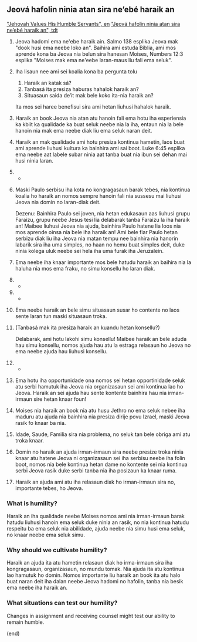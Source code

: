 ## Jeová hafolin ninia atan sira neʼebé haraik an

["Jehovah Values His Humble Servants", en](https://wol.jw.org/en/wol/d/r1/lp-e/2019560)
["Jeová hafolin ninia atan sira neʼebé haraik an", tdt](https://wol.jw.org/en/wol/dsync/r1/lp-e/r71/lp-ttp/2019560)

1. Jeova hadomi ema ne'ebe haraik ain. Salmo 138 esplika Jeova mak "dook husi ema neebe loko an". Baihira ami estuda Biblia, ami mos aprende kona ba Jeova nia belun sira hanesan Moises, Numbers 12:3 esplika "Moises mak ema ne'eebe laran-maus liu fali ema seluk".

2. Iha lisaun nee ami sei koalia kona ba pergunta tolu

    1. Haraik an katak sá?
    2. Tanbasá ita presiza haburas hahalok haraik an?
    3. Situasaun saida deʼit mak bele koko ita-nia haraik an?

    Ita mos sei haree benefisui sira ami hetan liuhusi hahalok haraik.

3. Haraik an book Jeova nia atan atu hanoin fali ema hotu iha esperiensia ka kbiit ka qualidade ka buat seluk neebe nia la iha, entaun nia la bele hanoin nia mak ema neebe diak liu ema seluk naran deit.

4. Haraik an mak qualidade ami hotu presiza kontinua hametin, laos buat ami aprende liuhusi kultura ka bainhira ami sai boot. Luke 6:45 esplika ema neebe aat labele subar ninia aat tanba buat nia ibun sei dehan mai husi ninia laran.
5. -
6. Maski Paulo serbisu iha kota no kongragasaun barak tebes, nia kontinua koalia ho haraik an nomos sempre hanoin fali nia sussesu mai liuhusi Jeova nia domin no laran-diak deit.

    Dezenu: Bainhira Paulo sei joven, nia hetan edukasaun aas liuhusi grupu Faraizu, grupu neebe Jesus tesi lia delabarak tanba Faraizu la iha haraik an!
    Maibee liuhusi Jeova nia ajuda, bainhira Paulo hatene lia loos nia mos aprende oinsa nia bele iha haraik an! Ami bele fiar Paulo hetan serbizu diak liu iha Jeova nia matan tempu nee bainhira nia hanorin labarik sira iha uma simples, no haan no hemu buat simples deit, duke ninia kolega uluk neebe sei hela iha uma furak iha Jeruzalein.

7. Ema neebe iha knaar importante mos bele hatudu haraik an baihira nia la haluha nia mos ema fraku, no simu konsellu ho laran diak.

8. -

9. -

10. Ema neebe haraik an bele simu situasaun susar ho contente no laos sente laran tun maski situasaun troka.

11. (Tanbasá mak ita presiza haraik an kuandu hetan konsellu?)

    Delabarak, ami hotu lakohi simu konsellu! Maibee haraik an bele aduda hau simu konsellu, nomos  ajuda hau atu la estraga relasaun ho Jeova no ema neebe ajuda hau liuhusi konsellu.

12. -
13. Ema hotu iha opportunidade ona nomos sei hetan opportinidade seluk atu serbi hamutuk iha Jeova nia organizasaun sei ami kontinua lao ho Jeova. Haraik an sei ajuda hau sente kontente bainhira hau nia irman-irmaun sire hetan knaar foun!

14. Moises nia haraik an book nia atu husu Jethro no ema seluk nebee iha maduru atu ajuda nia bainhira nia presiza dirije povu Izrael, maski Jeova rasik fo knaar ba nia.

15. Idade, Saude, Familia sira nia problema, no seluk tan bele obriga ami atu troka knaar.

16. Domin no haraik an ajuda irman-irmaun sira neebe presize troka ninia knaar atu hatene Jeova ni organizasaun sei iha serbisu neebe iha folin boot, nomos nia bele kontinua hetan dame no kontente sei nia kontinua serbi Jeova rasik duke serbi tanba nia iha posizaun ka knaar ruma.

17. Haraik an ajuda ami atu iha relasaun diak ho irman-irmaun sira no, importante tebes, ho Jeova.

### What is humility?

Haraik an iha qualidade neebe Moises nomos ami nia irman-irmaun barak hatudu liuhusi hanoin ema seluk duke ninia an rasik, no nia kontinua hatudu respeitu ba ema seluk nia abilidade, ajuda neebe nia simu husi ema seluk, no knaar neebe ema seluk simu.

### Why should we cultivate humility?

Haraik an ajuda ita atu hametin relasaun diak ho irma-irmaun sira iha kongragasaun, organizasaun, no mundu tomak. Nia ajuda ita atu kontinua lao hamutuk ho domin. Nomos importante liu haraik an book ita atu halo buat naran deit iha dalan neebe Jeova hadomi no hafolin, tanba nia besik ema neebe iha haraik an.

### What situations can test our humility?

Changes in assignment and receiving counsel might test our ability to remain humble.




(end)
